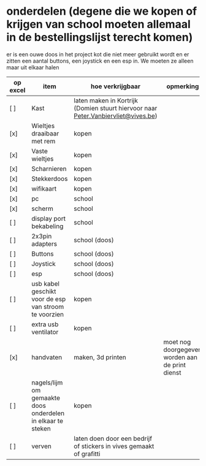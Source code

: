 # onderdelen (degene die we kopen of krijgen van school moeten allemaal in de bestellingslijst terecht komen)

er is een ouwe doos in het project kot die niet meer gebruikt wordt en er zitten een aantal buttons, een joystick en een esp in. We moeten ze alleen maar uit elkaar halen

| op excel | item | hoe verkrijgbaar | opmerking |
| ----------- | ----------- | ----------- | ----------- |
| [ ] | Kast | laten maken in Kortrijk (Domien stuurt hiervoor naar Peter.Vanbiervliet@vives.be) |  |
| [x] | Wieltjes draaibaar met rem | kopen |  |
| [x] | Vaste wieltjes | kopen |  |
| [x] | Scharnieren | kopen |  |
| [x] | Stekkerdoos | kopen |  |
| [x] | wifikaart | kopen |  |
| [x] | pc | school |  |
| [x] | scherm | school |  |
| [ ] | display port bekabeling | school |  |
| [ ] | 2x3pin adapters | school (doos) |  |
| [ ] | Buttons | school (doos) |  |
| [ ] | Joystick | school (doos) |  |
| [ ] | esp | school (doos) |  |
| [ ] | usb kabel geschikt voor de esp van stroom te voorzien | kopen |  |
| [ ] | extra usb ventilator | kopen |  |
| [x] | handvaten | maken, 3d printen | moet nog doorgegeven worden aan de print dienst |
| [ ] | nagels/lijm om gemaakte doos onderdelen in elkaar te steken | kopen |  |
| [ ] | verven | laten doen door een bedrijf of stickers in vives gemaakt of grafitti |  |
